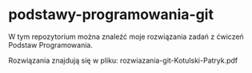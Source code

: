 # podstawy-programowania-git

W tym repozytorium można znaleźć moje rozwiązania zadań z ćwiczeń Podstaw Programowania.

Rozwiązania znajdują się w pliku: rozwiazania-git-Kotulski-Patryk.pdf

